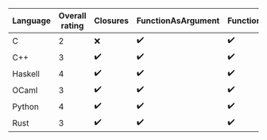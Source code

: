 | Language | Overall rating | Closures | FunctionAsArgument | FunctionAsReturn | ListComprehension |
|---|---|---|---|---|---|
| C | 2 | :x: | :heavy_check_mark: | :heavy_check_mark: | :x: |
| C++ | 3 | :heavy_check_mark: | :heavy_check_mark: | :heavy_check_mark: | :x: |
| Haskell | 4 | :heavy_check_mark: | :heavy_check_mark: | :heavy_check_mark: | :heavy_check_mark: |
| OCaml | 3 | :heavy_check_mark: | :heavy_check_mark: | :heavy_check_mark: | :x: |
| Python | 4 | :heavy_check_mark: | :heavy_check_mark: | :heavy_check_mark: | :heavy_check_mark: |
| Rust | 3 | :heavy_check_mark: | :heavy_check_mark: | :heavy_check_mark: | :x: |

